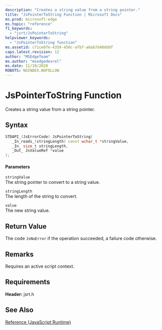 ```yaml
---
description: "Creates a string value from a string pointer."
title: "JsPointerToString Function | Microsoft Docs"
ms.prod: microsoft-edge
ms.topic: "reference"
f1_keywords: 
  - "jsrt/JsPointerToString"
helpviewer_keywords: 
  - "JsPointerToString function"
ms.assetid: c71ce07e-4359-450c-afbf-a6ab7d48dddf
caps.latest.revision: 12
author: "MSEdgeTeam"
ms.author: "msedgedevrel"
ms.date: 11/19/2020
ROBOTS: NOINDEX,NOFOLLOW
---
```

# JsPointerToString Function

Creates a string value from a string pointer.  
  
## Syntax  
  
```cpp  
STDAPI_(JsErrorCode) JsPointerToString(  
   _In_reads_(stringLength) const wchar_t *stringValue,  
   _In_ size_t stringLength,  
   _Out_ JsValueRef *value  
);  
```  
  
#### Parameters  
 `stringValue`  
 The string pointer to convert to a string value.  
  
 `stringLength`  
 The length of the string to convert.  
  
 `value`  
 The new string value.  
  
## Return Value  
 The code `JsNoError` if the operation succeeded, a failure code otherwise.  
  
## Remarks  
 Requires an active script context.  
  
## Requirements  
 **Header:** jsrt.h  
  
## See Also  
 [Reference (JavaScript Runtime)](../chakra-hosting/reference-javascript-runtime.md)
